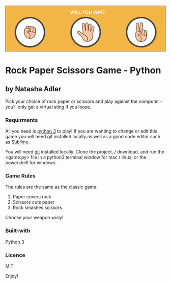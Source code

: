 ![Rock, Paper, Scissors Image](rock_paper_scissors.jpg "Rock,Paper,Scissors")

# Rock Paper Scissors Game - Python

## by Natasha Adler

Pick your choice of rock paper or scissors and play against the computer - you'll only get a virtual sting if you loose. 

### Requirments 

All you need is [python 3](https://www.python.org) to play! If you are wanting to change or edit this game you will need git installed locally as well as a good code editor such as [Sublime](https://www.sublimetext.com).

You will need [git](https://github.com/) installed locally. Clone the project, <cd to your directory> / download, and run the <game.py> file in a python3 terminal window for mac / linux, or the powershell for windows.

### Game Rules

The rules are the same as the classic game:
1. Paper covers rock
2. Scissors cuts paper
3. Rock smashes scissors

Choose your weapon wisly!

### Built-with
Python 3

### Licence
 
MIT


Enjoy!


